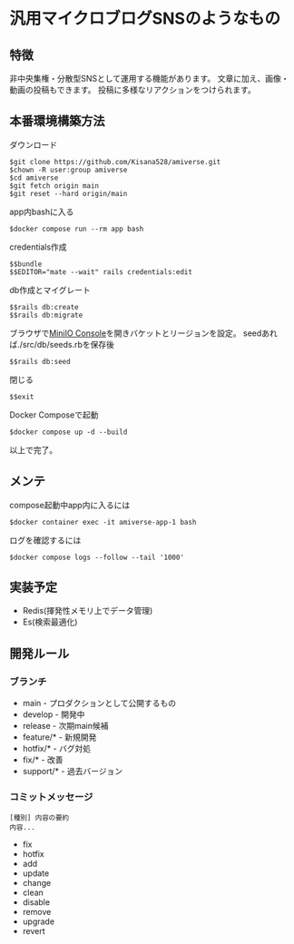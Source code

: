 # 汎用マイクロブログSNSのようなもの
## 特徴
非中央集権・分散型SNSとして運用する機能があります。
文章に加え、画像・動画の投稿もできます。
投稿に多様なリアクションをつけられます。
## 本番環境構築方法
ダウンロード
```
$git clone https://github.com/Kisana528/amiverse.git
$chown -R user:group amiverse
$cd amiverse
$git fetch origin main
$git reset --hard origin/main
```
app内bashに入る
```
$docker compose run --rm app bash
```
credentials作成
```
$$bundle
$$EDITOR="mate --wait" rails credentials:edit
```
db作成とマイグレート
```
$$rails db:create
$$rails db:migrate
```
ブラウザで[MiniIO Console](http://localhost:9001/)を開きバケットとリージョンを設定。
seedあれば./src/db/seeds.rbを保存後
```
$$rails db:seed
```
閉じる
```
$$exit
```
Docker Composeで起動
```
$docker compose up -d --build
```
以上で完了。
## メンテ
compose起動中app内に入るには
```
$docker container exec -it amiverse-app-1 bash
```
ログを確認するには
```
$docker compose logs --follow --tail '1000'
```
## 実装予定
- Redis(揮発性メモリ上でデータ管理)
- Es(検索最適化)

## 開発ルール
### ブランチ
- main - プロダクションとして公開するもの
- develop - 開発中
- release - 次期main候補
- feature/* - 新規開発
- hotfix/* - バグ対処
- fix/* - 改善
- support/* - 過去バージョン
### コミットメッセージ
```
[種別] 内容の要約
内容...
```
- fix
- hotfix
- add
- update
- change
- clean
- disable
- remove
- upgrade
- revert